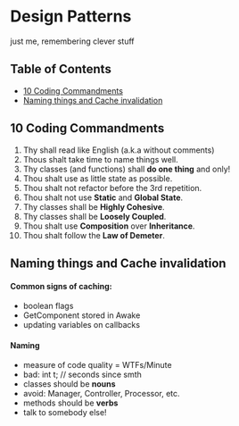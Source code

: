 # Design Patterns

just me, remembering clever stuff

## Table of Contents
* [10 Coding Commandments](#10-coding-commandments)
* [Naming things and Cache invalidation](#naming-things-and-cache-invalidation)
  
## 10 Coding Commandments
1. Thy shall read like English (a.k.a without comments)
2. Thous shalt take time to name things well.
3. Thy classes (and functions) shall **do one thing** and only!
4. Thou shalt use as little state as possible.
5. Thou shalt not refactor before the 3rd repetition.
6. Thou shalt not use **Static** and **Global State**.
7. Thy classes shall be **Highly Cohesive**.
8. Thy classes shall be **Loosely Coupled**.
9. Thou shalt use **Composition** over **Inheritance**.
10. Thou shalt follow the **Law of Demeter**.

## Naming things and Cache invalidation
#### Common signs of caching:
- boolean flags
- GetComponent stored in Awake
- updating variables on callbacks

#### Naming
- measure of code quality = WTFs/Minute
- bad: int t; // seconds since smth
- classes should be **nouns**
- avoid: Manager, Controller, Processor, etc.
- methods should be **verbs**
- talk to somebody else!
